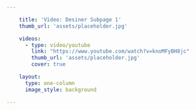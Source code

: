 ```yaml
---

    title: 'Video: Desiner Subpage 1'
    thumb_url: 'assets/placeholder.jpg'

    videos:
      - type: video/youtube
        link: "https://www.youtube.com/watch?v=knoMFyBH8jc"
        thumb_url: 'assets/placeholder.jpg'
        cover: true

    layout:
      type: one-column
      image_style: background

---
```

